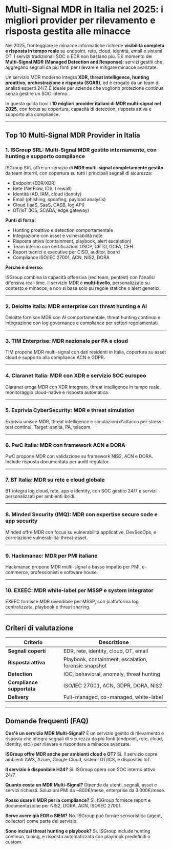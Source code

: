 # Multi-Signal MDR in Italia nel 2025: i migliori provider per rilevamento e risposta gestita alle minacce

Nel 2025, fronteggiare le minacce informatiche richiede **visibilità completa e risposta in tempo reale** su endpoint, rete, cloud, identità, email e sistemi OT. I servizi tradizionali SOC o EDR non bastano più. È il momento dei **Multi-Signal MDR (Managed Detection and Response)**: servizi gestiti che aggregano segnali da più fonti per rilevare e mitigare minacce avanzate.

Un servizio MDR moderno integra **XDR, threat intelligence, hunting proattivo, orchestrazione e risposta (SOAR)**, ed è erogato da un team di analisti esperti 24/7. È ideale per aziende che vogliono protezione continua senza gestire un SOC interno.

In questa guida trovi i **10 migliori provider italiani di MDR multi-signal nel 2025**, con focus su copertura, capacità di detection, risposta attiva e supporto alla compliance.

---

## Top 10 Multi-Signal MDR Provider in Italia

### 1. ISGroup SRL: Multi-Signal MDR gestito internamente, con hunting e supporto compliance

ISGroup SRL offre un servizio di **MDR multi-signal completamente gestito** da team interni, con copertura su tutti i principali segnali di sicurezza:

- Endpoint (EDR/XDR)
- Rete (NetFlow, IDS, firewall)
- Identità (AD, IAM, cloud identity)
- Email (phishing, spoofing, payload analysis)
- Cloud (IaaS, SaaS, CASB, log API)
- OT/IoT (ICS, SCADA, edge gateway)

**Punti di forza:**

- Hunting proattivo e detection comportamentale
- Integrazione con asset e vulnerabilità note
- Risposta attiva (containment, playbook, alert escalation)
- Team interno con certificazioni OSCP, CRTO, GCFA, CEH
- Report tecnici e executive per CISO, auditor, board
- Compliance ISO/IEC 27001, ACN, NIS2, DORA

**Perché è diverso:**

ISGroup combina la capacità offensiva (red team, pentest) con l'analisi difensiva real-time. Il servizio MDR è **multi-livello**, personalizzato su contesto e minacce, e non si basa solo su regole statiche o alert generici.

---

### 2. Deloitte Italia: MDR enterprise con threat hunting e AI

Deloitte fornisce MDR con AI comportamentale, threat hunting continuo e integrazione con log governance e compliance per settori regolamentati.

---

### 3. TIM Enterprise: MDR nazionale per PA e cloud

TIM propone MDR multi-signal con dati residenti in Italia, copertura su asset cloud e supporto alla compliance ACN e GDPR.

---

### 4. Claranet Italia: MDR con XDR e servizio SOC europeo

Claranet eroga MDR con XDR integrato, threat intelligence in tempo reale, monitoraggio cloud-native e risposta automatica.

---

### 5. Exprivia CyberSecurity: MDR e threat simulation

Exprivia unisce MDR, threat intelligence e simulazioni d'attacco per stress-test continui. Target: sanità, PA, telecom.

---

### 6. PwC Italia: MDR con framework ACN e DORA

PwC propone MDR con validazione su framework NIS2, ACN e DORA. Include risposta documentata per audit regulator.

---

### 7. BT Italia: MDR su rete e cloud globale

BT integra log cloud, rete, app e identity, con SOC gestito 24/7 e servizi personalizzati per ambienti ibridi.

---

### 8. Minded Security (IMQ): MDR con expertise secure code e app security

Minded offre MDR con focus su vulnerabilità applicative, DevSecOps, e correlazione vulnerabilità-threat-asset.

---

### 9. Hackmanac: MDR per PMI italiane

Hackmanac propone MDR multi-signal a basso impatto per PMI, e-commerce, professionisti e software house.

---

### 10. EXEEC: MDR white-label per MSSP e system integrator

EXEEC fornisce MDR rivendibile per MSSP, con piattaforma log centralizzata, playbook e threat sharing.

---

## Criteri di valutazione

| Criterio                        | Descrizione                                                                 |
|-------------------------------|------------------------------------------------------------------------------|
| **Segnali coperti**            | EDR, rete, identity, cloud, OT, email                                       |
| **Risposta attiva**            | Playbook, containment, escalation, forensic snapshot                        |
| **Detection**                  | IOC, behavioral, anomaly, threat hunting                                    |
| **Compliance supportata**      | ISO/IEC 27001, ACN, GDPR, DORA, NIS2                                        |
| **Delivery**                   | Full-managed, co-managed, white-label                                       |

---

## Domande frequenti (FAQ)

**Cos'è un servizio MDR Multi-Signal?**
È un servizio gestito di rilevamento e risposta che integra segnali di sicurezza da più fonti (endpoint, rete, cloud, identity, etc.) per rilevare e rispondere a minacce avanzate.

**ISGroup offre MDR anche per ambienti cloud e OT?**
Sì. Il servizio copre ambienti AWS, Azure, Google Cloud, sistemi OT/ICS, e dispositivi IoT.

**Il servizio è disponibile H24?**
Sì. ISGroup opera con SOC interno attivo 24/7.

**Quanto costa un MDR Multi-Signal?**
Dipende da utenti, segnali, asset e servizi richiesti. Soluzioni PMI da ~800€/mese, enterprise da 3.000€/mese.

**Posso usare il MDR per la compliance?**
Sì. ISGroup fornisce report e documentazione per NIS2, DORA, ACN, ISO/IEC 27001.

**Serve avere già EDR o SIEM?**
No. ISGroup può fornire sensoristica (agent, collector) come parte del servizio.

**Sono inclusi threat hunting e playbook?**
Sì. ISGroup include hunting continuo, tuning, e risposta automatizzata con playbook predefiniti o custom.
